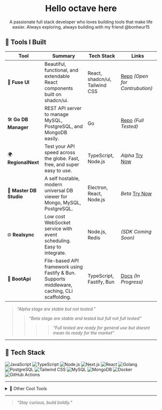 <h1 align="center">Hello octave here </h1>

<p align="center">
  A passionate full stack developer who loves building tools that make life easier. Always exploring, always building.with my friend @bonheur15 
</p>

## 🚀 Tools I Built

| Tool                           | Summary                                                                                                   | Tech Stack                       | Links                                                                  |
| ------------------------------ | --------------------------------------------------------------------------------------------------------- | -------------------------------- | ---------------------------------------------------------------------- |
| 🧩 **Fuse UI**                 | Beautiful, functional, and extendable React components built on shadcn/ui.                                | React, shadcn/ui, Tailwind CSS   | [Repo](https://github.com/bonheur15/fuse-ui) _(Open for Contrubution)_ |
| 🛠️ **Go DB Manager**           | REST API server to manage MySQL, PostgreSQL, and MongoDB easily.                                          | Go                               | [Repo](https://github.com/bonheur15/go-db-manager) _(Full Tested)_     |
| 🌍 **RegionalNext**            | Test your API speed across the globe. Fast, free, and super easy to use.                                  | TypeScript, Node.js              | _Alpha_ [Try Now](https://regionalnext.vercel.app/)                    |
| 🧪 **Master DB Studio**        | A self hostable, modern universal DB viewer for Mongo, MySQL, PostgreSQL.                                 | Electron, React, Node.js         | _Beta_ [Try Now](https://studio.mydbportal.com/)                       |
| 🌐 **Realsync**                | Low cost WebSocket service with event scheduling. Easy to integrate.                                      | Node.js, Redis                   | _(SDK Coming Soon)_                                                    |
| 🦴 **BootApi**                 | File-based API framework using Fastify & Bun. Supports middleware, caching, CLI scaffolding.              | TypeScript, Fastify, Bun         | [Docs](https://github.com/bonheur15/boot-api) _(In Progress)_          |

> _“Alpha stage are stable but not tested.”_
>
> > _“Beta stage are stable and tested but full not full tested”_
> >
> > > > _“Full tested are ready for general use but doesnt mean its ready for the market”_

---

## 🧰 Tech Stack

![JavaScript](https://img.shields.io/badge/-JavaScript-F7DF1E?style=flat&logo=javascript&logoColor=000)
![TypeScript](https://img.shields.io/badge/-TypeScript-3178C6?style=flat&logo=typescript&logoColor=fff)
![Node.js](https://img.shields.io/badge/-Node.js-339933?style=flat&logo=node.js&logoColor=fff)
![Next.js](https://img.shields.io/badge/-Next.js-000?style=flat&logo=next.js)
![React](https://img.shields.io/badge/-React-61DAFB?style=flat&logo=react&logoColor=000)
![Golang](https://img.shields.io/badge/-Go-00ADD8?style=flat&logo=go&logoColor=fff)
![PostgreSQL](https://img.shields.io/badge/-PostgreSQL-4169E1?style=flat&logo=postgresql&logoColor=fff)
![Tailwind CSS](https://img.shields.io/badge/-Tailwind-38B2AC?style=flat&logo=tailwind-css&logoColor=fff)
![MySQL](https://img.shields.io/badge/-MySQL-4479A1?style=flat&logo=mysql&logoColor=fff)
![MongoDB](https://img.shields.io/badge/-MongoDB-47A248?style=flat&logo=mongodb&logoColor=fff)
![Docker](https://img.shields.io/badge/-Docker-2496ED?style=flat&logo=docker&logoColor=fff)
![GitHub Actions](https://img.shields.io/badge/-GitHub%20Actions-2088FF?style=flat&logo=github-actions&logoColor=fff)

---

<details>
<summary>🔧 Other Cool Tools</summary>

- ⚙️ CLI IP Scanner
- 🕵️‍♂️ Comment Bot for Social Engagement
- 📡 MT5 Auto Trading Bridge
</details>

---

> _“Stay curious, build boldly.”_
